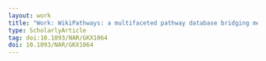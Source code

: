 ```yaml
---
layout: work
title: "Work: WikiPathways: a multifaceted pathway database bridging metabolomics to other omics research"
type: ScholarlyArticle
tag: doi:10.1093/NAR/GKX1064
doi: 10.1093/NAR/GKX1064
---
```

